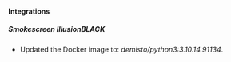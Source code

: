 
#### Integrations

##### Smokescreen IllusionBLACK

- Updated the Docker image to: *demisto/python3:3.10.14.91134*.
